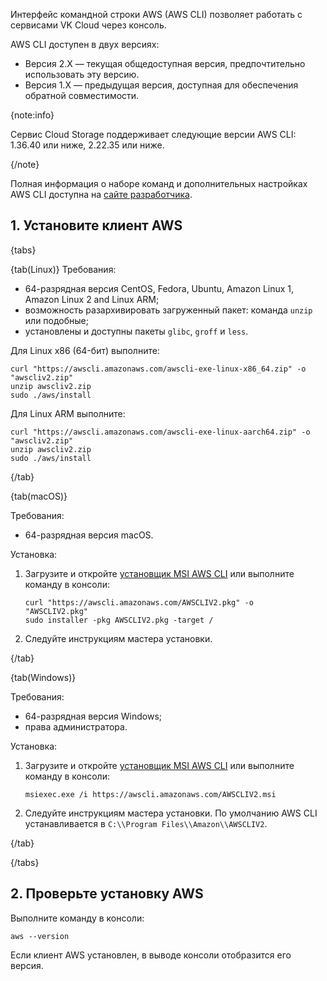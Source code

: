 Интерфейс командной строки AWS (AWS CLI) позволяет работать с сервисами VK Cloud через консоль.

AWS CLI доступен в двух версиях:

- Версия 2.X — текущая общедоступная версия, предпочтительно использовать эту версию.
- Версия 1.X — предыдущая версия, доступная для обеспечения обратной совместимости.

 {note:info}

Сервис Cloud Storage поддерживает следующие версии AWS CLI: 1.36.40 или ниже, 2.22.35 или ниже.

{/note}

Полная информация о наборе команд и дополнительных настройках AWS CLI доступна на [сайте разработчика](https://docs.aws.amazon.com/cli/index.html).

## 1. Установите клиент AWS

{tabs}

{tab(Linux)}
Требования:

- 64-разрядная версия CentOS, Fedora, Ubuntu, Amazon Linux 1, Amazon Linux 2 and Linux ARM;
- возможность разархивировать загруженный пакет: команда `unzip` или подобные;
- установлены и доступны пакеты `glibc`, `groff` и `less`.

Для Linux x86 (64-бит) выполните:

  ```console
  curl "https://awscli.amazonaws.com/awscli-exe-linux-x86_64.zip" -o "awscliv2.zip"
  unzip awscliv2.zip
  sudo ./aws/install
  ```

Для Linux ARM выполните:

  ```console
  curl "https://awscli.amazonaws.com/awscli-exe-linux-aarch64.zip" -o "awscliv2.zip"
  unzip awscliv2.zip
  sudo ./aws/install
  ```

{/tab}

{tab(macOS)}

Требования:

- 64-разрядная версия macOS.

Установка:

1. Загрузите и откройте [установщик MSI AWS CLI](https://awscli.amazonaws.com/AWSCLIV2.pkg) или выполните команду в консоли:

    ```console
    curl "https://awscli.amazonaws.com/AWSCLIV2.pkg" -o   "AWSCLIV2.pkg"
    sudo installer -pkg AWSCLIV2.pkg -target /
    ```

1. Следуйте инструкциям мастера установки.

{/tab}

{tab(Windows)}

Требования:

- 64-разрядная версия Windows;
- права администратора.

Установка:

1. Загрузите и откройте [установщик MSI AWS CLI](https://awscli.amazonaws.com/AWSCLIV2.msi) или выполните команду в консоли:

    ```console
   msiexec.exe /i https://awscli.amazonaws.com/AWSCLIV2.msi
   ```

1. Следуйте инструкциям мастера установки. По умолчанию AWS CLI устанавливается в `C:\\Program Files\\Amazon\\AWSCLIV2`.

{/tab}

{/tabs}

## 2. Проверьте установку AWS

Выполните команду в консоли:

  ```console
  aws --version
  ```
Если клиент AWS установлен, в выводе консоли отобразится его версия.
